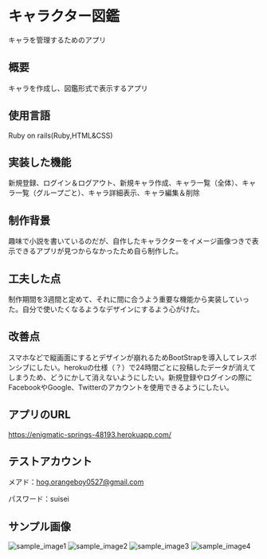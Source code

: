 # キャラクター図鑑

キャラを管理するためのアプリ

## 概要

キャラを作成し、図鑑形式で表示するアプリ

## 使用言語

Ruby on rails(Ruby,HTML&CSS)

## 実装した機能

新規登録、ログイン＆ログアウト、新規キャラ作成、キャラ一覧（全体）、キャラ一覧（グループごと）、キャラ詳細表示、キャラ編集＆削除

## 制作背景

趣味で小説を書いているのだが、自作したキャラクターをイメージ画像つきで表示できるアプリが見つからなかったため自ら制作した。

## 工夫した点

制作期間を3週間と定めて、それに間に合うよう重要な機能から実装していった。自分で使いたくなるようなデザインにするよう心がけた。

## 改善点

スマホなどで縦画面にするとデザインが崩れるためBootStrapを導入してレスポンシブにしたい。herokuの仕様（？）で24時間ごとに投稿したデータが消えてしまうため、どうにかして消えないようにしたい。新規登録やログインの際にFacebookやGoogle、Twitterのアカウントを使用できるようにしたい。

## アプリのURL

https://enigmatic-springs-48193.herokuapp.com/

## テストアカウント

メアド：hog.orangeboy0527@gmail.com

パスワード：suisei

## サンプル画像

![sample_image1](https://user-images.githubusercontent.com/114735182/196679953-00a9723e-583d-4db7-a696-b70fc0105d46.png)
![sample_image2](https://user-images.githubusercontent.com/114735182/196679988-1942a522-fee0-43a0-b7a3-350038fb2bfa.png)
![sample_image3](https://user-images.githubusercontent.com/114735182/196680018-f604fb9f-b403-41ea-8034-f87d0e8d9f18.png)
![sample_image4](https://user-images.githubusercontent.com/114735182/196671200-f7062e22-ed07-49e6-b079-bb6f04bbef88.png)

